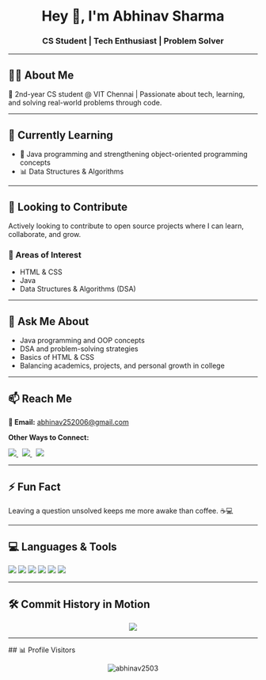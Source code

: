 <h1 align="center">Hey 👋, I'm Abhinav Sharma</h1>
<h3 align="center" >CS Student | Tech Enthusiast | Problem Solver</h3>
<hr/>
<h2>👨‍🎓 About Me</h2>
<p>🚀 2nd-year CS student @ VIT Chennai | Passionate about tech, learning, and solving real-world problems through code.</p>
<hr/>

<h2>🌱 Currently Learning</h2>
<ul>
  <li>📘 Java programming and strengthening object-oriented programming concepts</li>
  <li>📊 Data Structures & Algorithms</li>
</ul>
<hr/>

<h2>🤝 Looking to Contribute</h2>
<p>Actively looking to contribute to open source projects where I can learn, collaborate, and grow.</p>

<h3>📌 Areas of Interest</h3>
<ul>
  <li>HTML & CSS</li>
  <li>Java</li>
  <li>Data Structures & Algorithms (DSA)</li>
</ul>
<hr/>

<h2>💬 Ask Me About</h2>
<ul>
  <li>Java programming and OOP concepts</li>
  <li>DSA and problem-solving strategies</li>
  <li>Basics of HTML & CSS</li>
  <li>Balancing academics, projects, and personal growth in college</li>
</ul>
<hr/>

<h2>📫 Reach Me</h2>

<p><strong>📧 Email:</strong> <a href="mailto:abhinav252006@gmail.com">abhinav252006@gmail.com</a></p>

<p><strong>Other Ways to Connect:</strong></p>

<p>
  <a href="https://www.linkedin.com/in/abhinav-sharma-34b27a323/" target="_blank">
    <img src="https://img.shields.io/badge/LinkedIn-blue?style=flat&logo=linkedin&logoColor=white" />
  </a>&nbsp;

  <a href="https://github.com/abhi-nav-25" target="_blank">
    <img src="https://img.shields.io/badge/GitHub-000?style=flat&logo=github&logoColor=white" />
  </a>&nbsp;

  <a href="https://instagram.com/i_m_abhi.nav" target="_blank">
    <img src="https://img.shields.io/badge/Instagram-E4405F?style=flat&logo=instagram&logoColor=white" />
  </a>
</p>
<hr/>

<h2>⚡ Fun Fact</h2>
<p>Leaving a question unsolved keeps me more awake than coffee. ☕💻</p>
<hr/>

## 💻 Languages & Tools
<p align="left">
  <img src="https://img.shields.io/badge/C-00599C?style=flat&logo=c&logoColor=white" />
  <img src="https://img.shields.io/badge/C++-00599C?style=flat&logo=c%2B%2B&logoColor=white" />
  <img src="https://img.shields.io/badge/Java-ED8B00?style=flat&logo=java&logoColor=white" />
  <img src="https://img.shields.io/badge/DSA-Practice-green?style=flat&logo=codeforces&logoColor=white" />
  <img src="https://img.shields.io/badge/HTML5-E34F26?style=flat&logo=html5&logoColor=white" />
  <img src="https://img.shields.io/badge/CSS3-1572B6?style=flat&logo=css3&logoColor=white" />
</p>
<hr/>

## 🛠️ Commit History in Motion
<p align="center">
  <img src="https://github.com/abhi-nav-25/abhi-nav-25/blob/output/github-contribution-grid-snake.svg" />
</p>
<hr/>
## 📊 Profile Visitors

<p align="center">
  <img src="https://komarev.com/ghpvc/?username=abhinav2503&label=Profile%20views&color=blue&style=flat-square" alt="abhinav2503" />
</p>
